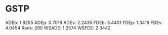 # GSTP

ADEb: 1.8255
ADEp: 0.7018
ADEv: 2.2435
FDEb: 3.4401
FDEp: 1.3419
FDEv: 4.0454
Rank: 290
WSADE: 1.2574
WSFDE: 2.3442